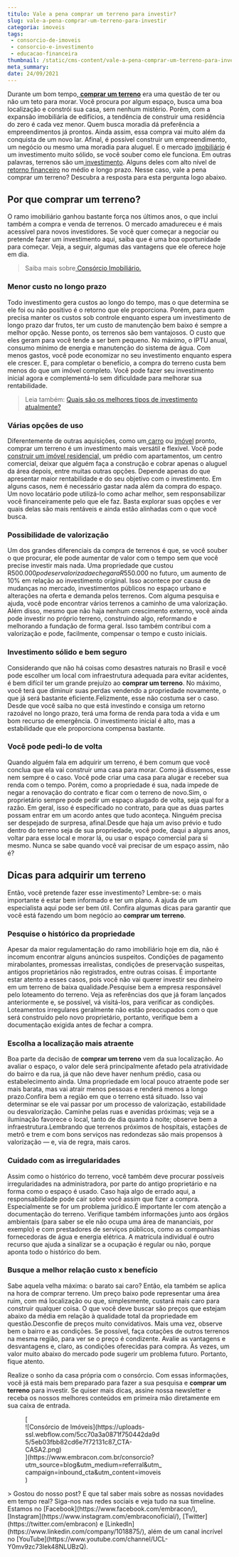 ```yaml
---
titulo: Vale a pena comprar um terreno para investir?
slug: vale-a-pena-comprar-um-terreno-para-investir
categoria: imoveis
tags:
 - consorcio-de-imoveis
 - consorcio-e-investimento
 - educacao-financeira
thumbnail: /static/cms-content/vale-a-pena-comprar-um-terreno-para-investir.jpg
meta_summary: 
date: 24/09/2021
---
```

Durante um bom tempo,[ **comprar um terreno**](https://www.embracon.com.br/blog/comprar-um-terreno-veja-em-quais-situacoes-vale-a-pena) era uma questão de ter ou não um teto para morar. Você procura por algum espaço, busca uma boa localização e constrói sua casa, sem nenhum mistério. Porém, com a expansão imobiliária de edifícios, a tendência de construir uma residência do zero é cada vez menor. Quem busca moradia dá preferência a empreendimentos já prontos. Ainda assim, essa compra vai muito além da conquista de um novo lar. Afinal, é possível construir um empreendimento, um negócio ou mesmo uma moradia para aluguel. E o mercado [imobiliário](https://www.embracon.com.br/blog/por-que-contratar-o-consorcio-imobiliario-embracon) é um investimento muito sólido, se você souber como ele funciona. Em outras palavras, terrenos são um[ investimento](https://www.embracon.com.br/blog/8-motivos-que-comprovam-que-consorcio-e-investimento). Alguns deles com alto nível de [retorno financeiro](https://www.embracon.com.br/blog/conheca-4-opcoes-para-quem-quer-comecar-a-investir) no médio e longo prazo. Nesse caso, vale a pena comprar um terreno? Descubra a resposta para esta pergunta logo abaixo.

Por que comprar um terreno?
---------------------------

O ramo imobiliário ganhou bastante força nos últimos anos, o que inclui também a compra e venda de terrenos. O mercado amadureceu e é mais acessível para novos investidores. Se você quer começar a negociar ou pretende fazer um investimento aqui, saiba que é uma boa oportunidade para começar. Veja, a seguir, algumas das vantagens que ele oferece hoje em dia.

> Saiba mais sobre[ Consórcio Imobiliário.](https://www.embracon.com.br/blog/guia-completo-consorcio-imobiliario)

### Menor custo no longo prazo

Todo investimento gera custos ao longo do tempo, mas o que determina se ele foi ou não positivo é o retorno que ele proporciona. Porém, para quem precisa manter os custos sob controle enquanto espera um investimento de longo prazo dar frutos, ter um custo de manutenção bem baixo é sempre a melhor opção. Nesse ponto, os terrenos são bem vantajosos. O custo que eles geram para você tende a ser bem pequeno. No máximo, o IPTU anual, consumo mínimo de energia e manutenção do sistema de água. Com menos gastos, você pode economizar no seu investimento enquanto espera ele crescer. E, para completar o benefício, a compra do terreno custa bem menos do que um imóvel completo. Você pode fazer seu investimento inicial agora e complementá-lo sem dificuldade para melhorar sua rentabilidade.

> Leia também: [Quais são os melhores tipos de investimento atualmente?](https://www.embracon.com.br/blog/quais-sao-os-melhores-tipos-de-investimentos-atualmente-confira)

### Várias opções de uso

Diferentemente de outras aquisições, como um[ carro](https://www.embracon.com.br/consorcio-de-carros) ou [imóvel](https://www.embracon.com.br/consorcio-de-imoveis) pronto, comprar um terreno é um investimento mais versátil e flexível. Você pode[ construir um imóvel residencial,](https://www.embracon.com.br/blog/5-coisas-que-voce-precisa-saber-para-construir-uma-casa) um prédio com apartamentos, um centro comercial, deixar que alguém faça a construção e cobrar apenas o aluguel da área depois, entre muitas outras opções. Depende apenas do que apresentar maior rentabilidade e do seu objetivo com o investimento. Em alguns casos, nem é necessário gastar nada além da compra do espaço. Um novo locatário pode utilizá-lo como achar melhor, sem responsabilizar você financeiramente pelo que ele faz. Basta explorar suas opções e ver quais delas são mais rentáveis e ainda estão alinhadas com o que você busca.

### Possibilidade de valorização

Um dos grandes diferenciais da compra de terrenos é que, se você souber o que procurar, ele pode aumentar de valor com o tempo sem que você precise investir mais nada. Uma propriedade que custou R$500.000 pode ser valorizada e chegar a R$550.000 no futuro, um aumento de 10% em relação ao investimento original. Isso acontece por causa de mudanças no mercado, investimentos públicos no espaço urbano e alterações na oferta e demanda pelos terrenos. Com alguma pesquisa e ajuda, você pode encontrar vários terrenos a caminho de uma valorização. Além disso, mesmo que não haja nenhum crescimento externo, você ainda pode investir no próprio terreno, construindo algo, reformando e melhorando a fundação de forma geral. Isso também contribui com a valorização e pode, facilmente, compensar o tempo e custo iniciais.

### Investimento sólido e bem seguro

Considerando que não há coisas como desastres naturais no Brasil e você pode escolher um local com infraestrutura adequada para evitar acidentes, é bem difícil ter um grande prejuízo ao **comprar um terreno**. No máximo, você terá que diminuir suas perdas vendendo a propriedade novamente, o que já será bastante eficiente.Felizmente, esse não costuma ser o caso. Desde que você saiba no que está investindo e consiga um retorno razoável no longo prazo, terá uma forma de renda para toda a vida e um bom recurso de emergência. O investimento inicial é alto, mas a estabilidade que ele proporciona compensa bastante.

### Você pode pedi-lo de volta

Quando alguém fala em adquirir um terreno, é bem comum que você conclua que ela vai construir uma casa para morar. Como já dissemos, esse nem sempre é o caso. Você pode criar uma casa para alugar e receber sua renda com o tempo. Porém, como a propriedade é sua, nada impede de negar a renovação do contrato e ficar com o terreno de novo.Sim, o proprietário sempre pode pedir um espaço alugado de volta, seja qual for a razão. Em geral, isso é especificado no contrato, para que as duas partes possam entrar em um acordo antes que tudo aconteça. Ninguém precisa ser despejado de surpresa, afinal.Desde que haja um aviso prévio e tudo dentro do terreno seja de sua propriedade, você pode, daqui a alguns anos, voltar para esse local e morar lá, ou usar o espaço comercial para si mesmo. Nunca se sabe quando você vai precisar de um espaço assim, não é?

Dicas para adquirir um terreno
------------------------------

Então, você pretende fazer esse investimento? Lembre-se: o mais importante é estar bem informado e ter um plano. A ajuda de um especialista aqui pode ser bem útil. Confira algumas dicas para garantir que você está fazendo um bom negócio ao **comprar um terreno**.

### Pesquise o histórico da propriedade

Apesar da maior regulamentação do ramo imobiliário hoje em dia, não é incomum encontrar alguns anúncios suspeitos. Condições de pagamento mirabolantes, promessas irrealistas, condições de preservação suspeitas, antigos proprietários não registrados, entre outras coisas. É importante estar atento a esses casos, pois você não vai querer investir seu dinheiro em um terreno de baixa qualidade.Pesquise bem a empresa responsável pelo loteamento do terreno. Veja as referências dos que já foram lançados anteriormente e, se possível, vá visitá-los, para verificar as condições. Loteamentos irregulares geralmente não estão preocupados com o que será construído pelo novo proprietário, portanto, verifique bem a documentação exigida antes de fechar a compra.

### Escolha a localização mais atraente

Boa parte da decisão de **comprar um terreno** vem da sua localização. Ao avaliar o espaço, o valor dele será principalmente afetado pela atratividade do bairro e da rua, já que não deve haver nenhum prédio, casa ou estabelecimento ainda. Uma propriedade em local pouco atraente pode ser mais barata, mas vai atrair menos pessoas e renderá menos a longo prazo.Confira bem a região em que o terreno está situado. Isso vai determinar se ele vai passar por um processo de valorização, estabilidade ou desvalorização. Caminhe pelas ruas e avenidas próximas; veja se a iluminação favorece o local, tanto de dia quanto à noite; observe bem a infraestrutura.Lembrando que terrenos próximos de hospitais, estações de metrô e trem e com bons serviços nas redondezas são mais propensos à valorização — e, via de regra, mais caros.

### Cuidado com as irregularidades

Assim como o histórico do terreno, você também deve procurar possíveis irregularidades na administradora, por parte do antigo proprietário e na forma como o espaço é usado. Caso haja algo de errado aqui, a responsabilidade pode cair sobre você assim que fizer a compra. Especialmente se for um problema jurídico.É importante ler com atenção a documentação do terreno. Verifique também informações junto aos órgãos ambientais (para saber se ele não ocupa uma área de mananciais, por exemplo) e com prestadores de serviços públicos, como as companhias fornecedoras de água e energia elétrica. A matrícula individual é outro recurso que ajuda a sinalizar se a ocupação é regular ou não, porque aponta todo o histórico do bem.

### Busque a melhor relação custo x benefício

Sabe aquela velha máxima: o barato sai caro? Então, ela também se aplica na hora de comprar terreno. Um preço baixo pode representar uma área ruim, com má localização ou que, simplesmente, custará mais caro para construir qualquer coisa. O que você deve buscar são preços que estejam abaixo da média em relação à qualidade total da propriedade em questão.Desconfie de preços muito convidativos. Mais uma vez, observe bem o bairro e as condições. Se possível, faça cotações de outros terrenos na mesma região, para ver se o preço é condizente. Avalie as vantagens e desvantagens e, claro, as condições oferecidas para compra. Às vezes, um valor muito abaixo do mercado pode sugerir um problema futuro. Portanto, fique atento.

Realize o sonho da casa própria com o consórcio. Com essas informações, você já está mais bem preparado para fazer a sua pesquisa e **comprar um terreno** para investir. Se quiser mais dicas, assine nossa newsletter e receba os nossos melhores conteúdos em primeira mão diretamente em sua caixa de entrada.

<figure class="w-richtext-figure-type-image w-richtext-align-center" style="max-width:310px">[<div>![Consórcio de Imóveis](https://uploads-ssl.webflow.com/5cc70a3a0871f750442da9d5/5eb03fbb82cd6e7f72131c87_CTA-CASA2.png)</div>](https://www.embracon.com.br/consorcio?utm_source=blog&utm_medium=referral&utm_campaign=inbound_cta&utm_content=imoveis)</figure>> Gostou do nosso post? E que tal saber mais sobre as nossas novidades em tempo real? Siga-nos nas redes sociais e veja tudo na sua timeline. Estamos no [Facebook](https://www.facebook.com/embracon/), [Instagram](https://www.instagram.com/embraconoficial/), [Twitter](https://twitter.com/embracon) e [LinkedIn](https://www.linkedin.com/company/1018875/), além de um canal incrível no [YouTube](https://www.youtube.com/channel/UCL-Y0mv9zc73Iek48NLUBzQ).

‍
